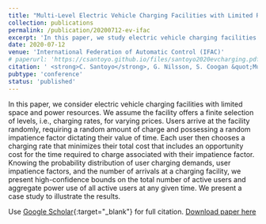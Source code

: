 ```yaml
---
title: "Multi-Level Electric Vehicle Charging Facilities with Limited Resources"
collection: publications
permalink: /publication/20200712-ev-ifac
excerpt: 'In this paper, we study electric vehicle charging facilities with limited space and power resources.'
date: 2020-07-12
venue: 'International Federation of Automatic Control (IFAC)'
# paperurl: 'https://csantoyo.github.io/files/santoyo2020evcharging.pdf'
citation: ' <strong>C. Santoyo</strong>, G. Nilsson, S. Coogan &quot;Multi-Level Electric Vehicle Charging Facilities with Limited Resources,&quot; <i>International Federation of Automatic Control (IFAC) , 2020</i>.'
pubtype: 'conference'
status: 'published'
---
```

In this paper, we consider electric vehicle charging facilities with limited space and power resources. We assume the facility offers a finite selection of levels, i.e., charging rates, for varying prices.  Users arrive at the facility randomly, requiring a random amount of charge and possessing a random impatience factor dictating their value of time. Each user then chooses a charging rate that minimizes their total cost that includes an opportunity cost for the time required to charge associated with their impatience factor. Knowing the probability distribution of user charging demands, user impatience factors, and the number of arrivals at a charging facility, we present high-confidence bounds on the total number of active users and aggregate power use of all active users at any given time. We present a case study to illustrate the results.

Use [Google Scholar](https://scholar.google.com/scholar?q=Multi-Level+Electric+Vehicle+Charging+Facilities+with+Limited+Resource){:target="_blank"} for full citation. [Download paper here](https://csantoyo.github.io/files/santoyo2020evcharging.pdf)